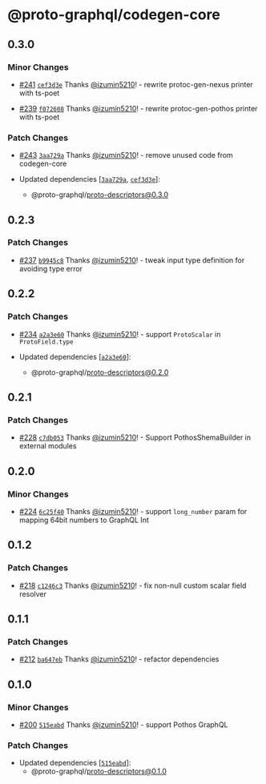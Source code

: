 # @proto-graphql/codegen-core

## 0.3.0

### Minor Changes

- [#241](https://github.com/proto-graphql/proto-graphql-js/pull/241) [`cef3d3e`](https://github.com/proto-graphql/proto-graphql-js/commit/cef3d3e512e616f98869c12060d592c3ff887aa9) Thanks [@izumin5210](https://github.com/izumin5210)! - rewrite protoc-gen-nexus printer with ts-poet

- [#239](https://github.com/proto-graphql/proto-graphql-js/pull/239) [`f072608`](https://github.com/proto-graphql/proto-graphql-js/commit/f0726082c9ad728ff5ad648e79ab7862f85a1a97) Thanks [@izumin5210](https://github.com/izumin5210)! - rewrite protoc-gen-pothos printer with ts-poet

### Patch Changes

- [#243](https://github.com/proto-graphql/proto-graphql-js/pull/243) [`3aa729a`](https://github.com/proto-graphql/proto-graphql-js/commit/3aa729a62a36aa782e8c2153bb3b789e9551ae00) Thanks [@izumin5210](https://github.com/izumin5210)! - remove unused code from codegen-core

- Updated dependencies [[`3aa729a`](https://github.com/proto-graphql/proto-graphql-js/commit/3aa729a62a36aa782e8c2153bb3b789e9551ae00), [`cef3d3e`](https://github.com/proto-graphql/proto-graphql-js/commit/cef3d3e512e616f98869c12060d592c3ff887aa9)]:
  - @proto-graphql/proto-descriptors@0.3.0

## 0.2.3

### Patch Changes

- [#237](https://github.com/proto-graphql/proto-graphql-js/pull/237) [`b9945c8`](https://github.com/proto-graphql/proto-graphql-js/commit/b9945c827e737bda8b85621966a90a2e7e5cdf41) Thanks [@izumin5210](https://github.com/izumin5210)! - tweak input type definition for avoiding type error

## 0.2.2

### Patch Changes

- [#234](https://github.com/proto-graphql/proto-graphql-js/pull/234) [`a2a3e60`](https://github.com/proto-graphql/proto-graphql-js/commit/a2a3e60789f75c31c600333afd830a02ac0cccf8) Thanks [@izumin5210](https://github.com/izumin5210)! - support `ProtoScalar` in `ProtoField.type`

- Updated dependencies [[`a2a3e60`](https://github.com/proto-graphql/proto-graphql-js/commit/a2a3e60789f75c31c600333afd830a02ac0cccf8)]:
  - @proto-graphql/proto-descriptors@0.2.0

## 0.2.1

### Patch Changes

- [#228](https://github.com/proto-graphql/proto-graphql-js/pull/228) [`c7db053`](https://github.com/proto-graphql/proto-graphql-js/commit/c7db0531f3790dbf61d740440eda841459cb3f6b) Thanks [@izumin5210](https://github.com/izumin5210)! - Support PothosShemaBuilder in external modules

## 0.2.0

### Minor Changes

- [#224](https://github.com/proto-graphql/proto-graphql-js/pull/224) [`6c25f40`](https://github.com/proto-graphql/proto-graphql-js/commit/6c25f4035f1b788a63bf005dbc52ca5d0bd5f2a2) Thanks [@izumin5210](https://github.com/izumin5210)! - support `long_number` param for mapping 64bit numbers to GraphQL Int

## 0.1.2

### Patch Changes

- [#218](https://github.com/proto-graphql/proto-graphql-js/pull/218) [`c1246c3`](https://github.com/proto-graphql/proto-graphql-js/commit/c1246c3a349f11e3b2bbfd6198c1a06b37270ece) Thanks [@izumin5210](https://github.com/izumin5210)! - fix non-null custom scalar field resolver

## 0.1.1

### Patch Changes

- [#212](https://github.com/proto-graphql/proto-graphql-js/pull/212) [`ba647eb`](https://github.com/proto-graphql/proto-graphql-js/commit/ba647eb584850fee9c632a76cc1c028ce8ccd725) Thanks [@izumin5210](https://github.com/izumin5210)! - refactor dependencies

## 0.1.0

### Minor Changes

- [#200](https://github.com/proto-graphql/proto-graphql-js/pull/200) [`515eabd`](https://github.com/proto-graphql/proto-graphql-js/commit/515eabd2f39baa0a99ae057b1b30a4ccc4149f66) Thanks [@izumin5210](https://github.com/izumin5210)! - support Pothos GraphQL

### Patch Changes

- Updated dependencies [[`515eabd`](https://github.com/proto-graphql/proto-graphql-js/commit/515eabd2f39baa0a99ae057b1b30a4ccc4149f66)]:
  - @proto-graphql/proto-descriptors@0.1.0
